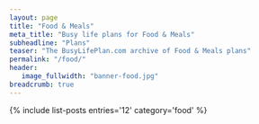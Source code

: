 ```yaml
---
layout: page
title: "Food & Meals"
meta_title: "Busy life plans for Food & Meals"
subheadline: "Plans"
teaser: "The BusyLifePlan.com archive of Food & Meals plans"
permalink: "/food/"
header:
   image_fullwidth: "banner-food.jpg"	
breadcrumb: true
---
```

{% include list-posts entries='12' category='food' %}
